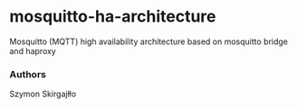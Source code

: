 # mosquitto-ha-architecture
Mosquitto (MQTT) high availability architecture based on mosquitto bridge and haproxy

### Authors
Szymon Skirgajłło
